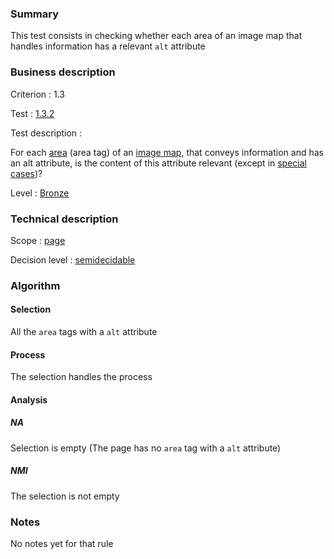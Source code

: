 ### Summary

This test consists in checking whether each area of an image map that
handles information has a relevant `alt` attribute

### Business description

Criterion : 1.3

Test : [1.3.2](http://www.accessiweb.org/index.php/accessiweb-22-english-version.html#test-1-3-2)

Test description :

For each
[area](http://www.braillenet.org/accessibilite/referentiel-aw21-en/glossaire.php#mZone)
(area tag) of an [image
map](http://www.braillenet.org/accessibilite/referentiel-aw21-en/glossaire.php#mImgReactive),
that conveys information and has an alt attribute, is the content of
this attribute relevant (except in [special
cases](http://www.braillenet.org/accessibilite/referentiel-aw21-en/glossaire.php#cpCrit1-3 "Special cases for criterion 1.3"))?

Level : [Bronze](/en/category/rules-design/accessiweb-11/level/bronze)

### Technical description

Scope : [page](/en/category/rules-design/accessiweb-11/scope/page)

Decision level :
[semidecidable](/en/category/rules-design/accessiweb-11/decision-level/semidecidable)

### Algorithm

#### Selection

All the `area` tags with a `alt` attribute

#### Process

The selection handles the process

#### Analysis

##### NA

Selection is empty (The page has no `area` tag with a `alt` attribute)

##### NMI

The selection is not empty

### Notes

No notes yet for that rule
